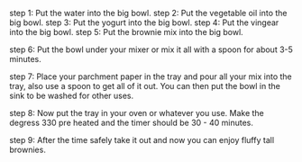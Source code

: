 step 1: Put the water into the big bowl.
step 2: Put the vegetable oil into the big bowl.
step 3: Put the yogurt into the big bowl.
step 4: Put the vingear into the big bowl.
step 5: Put the brownie mix into the big bowl.

step 6: Put the bowl under your mixer or mix it all with a spoon for about 3-5 minutes.

step 7: Place your parchment paper in the tray and pour all your mix into the tray, also use a spoon to get all of it out. You can then put the bowl in the sink to be washed for other uses.

step 8: Now put the tray in your oven or whatever you use. Make the degress 330 pre heated and the timer should be 30 - 40 minutes.

step 9: After the time safely take it out and now you can enjoy fluffy tall brownies.
